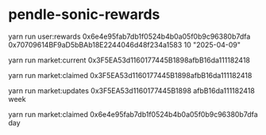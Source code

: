 # pendle-sonic-rewards

yarn run user:rewards 0x6e4e95fab7db1f0524b4b0a05f0b9c96380b7dfa 0x70709614BF9aD5bBAb18E2244046d48f234a1583 10 "2025-04-09"

yarn run market:current 0x3F5EA53d1160177445B1898afbB16da111182418

 yarn run market:claimed 0x3F5EA53d1160177445B1898afbB16da111182418

 yarn run market:updates 0x3F5EA53d1160177445B1898
afbB16da111182418 week

yarn run market:claimed 0x6e4e95fab7db1f0524b4b0a05f0b9c96380b7dfa day